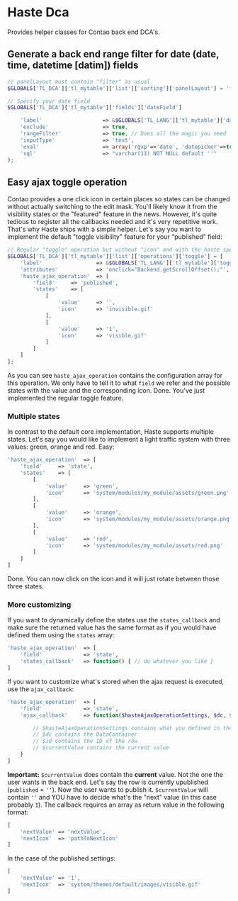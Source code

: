 # Haste Dca

Provides helper classes for Contao back end DCA's.

## Generate a back end range filter for date (date, time, datetime [datim]) fields

```php
// panelLayout must contain "filter" as usual
$GLOBALS['TL_DCA']['tl_mytable']['list']['sorting']['panelLayout'] = 'filter';

// Specify your date field
$GLOBALS['TL_DCA']['tl_mytable']['fields']['dateField']

    'label'                   => &$GLOBALS['TL_LANG']['tl_mytable']['dateField'],
    'exclude'                 => true,
    'rangeFilter'             => true, // Does all the magic you need
    'inputType'               => 'text',
    'eval'                    => array('rgxp'=>'date', 'datepicker'=>true, 'tl_class'=>'w50 wizard'),
    'sql'                     => "varchar(11) NOT NULL default ''"
);
```

## Easy ajax toggle operation

Contao provides a one click icon in certain places so states can be changed without
actually switching to the edit mask. You'll likely know it from the visibility
states or the "featured" feature in the news. However, it's quite tedious to
register all the callbacks needed and it's very repetitive work. That's why
Haste ships with a simple helper. Let's say you want to implement the default
"toggle visibility" feature for your "published" field:

```php
// Regular "toggle" operation but without "icon" and with the haste specific params
$GLOBALS['TL_DCA']['tl_mytable']['list']['operations']['toggle'] = [
    'label'                 => &$GLOBALS['TL_LANG']['tl_mytable']['toggle'],
    'attributes'            => 'onclick="Backend.getScrollOffset();"',
    'haste_ajax_operation'  => [
        'field'     => 'published',
        'states'    => [
            [
                'value'     => '',
                'icon'      => 'invisible.gif'
            ],
            [
                'value'     => '1',
                'icon'      => 'visible.gif'
            ]
        ]
    ]
];
```

As you can see `haste_ajax_operation` contains the configuration array for this
operation. We only have to tell it to what `field` we refer and the possible states
with the value and the corresponding icon. Done. You've just implemented the regular
toggle feature.

### Multiple states

In contrast to the default core implementation, Haste supports multiple states.
Let's say you would like to implement a light traffic system with three values:
green, orange and red. Easy:

```php
'haste_ajax_operation'  => [
    'field'     => 'state',
    'states'    => [
        [
            'value'     => 'green',
            'icon'      => 'system/modules/my_module/assets/green.png'
        ],
        [
            'value'     => 'orange',
            'icon'      => 'system/modules/my_module/assets/orange.png'
        ],
        [
            'value'     => 'red',
            'icon'      => 'system/modules/my_module/assets/red.png'
        ]
    ]
]
```

Done. You can now click on the icon and it will just rotate between those three
states.

### More customizing

If you want to dynamically define the states use the `states_callback` and make
sure the returned value has the same format as if you would have defined them
using the `states` array:

```php
'haste_ajax_operation'  => [
    'field'             => 'state',
    'states_callback'   => function() { // do whatever you like }
]
```

If you want to customize what's stored when the ajax request is executed, use
the `ajax_callback`:

```php
'haste_ajax_operation'  => [
    'field'             => 'state',
    'ajax_callback'     => function($hasteAjaxOperationSettings, $dc, $id, $currentValue) {

        // $hasteAjaxOperationSettings contains what you defined in the DCA
        // $dc contains the DataContainer
        // $id contains the ID of the row
        // $currentValue contains the current value
    }
]
```

**Important:** `$currentValue` does contain the **current** value. Not the one the user
wants in the back end. Let's say the row is currently upublished (`published` = `''`).
Now the user wants to publish it. `$currentValue` will contain `''` and YOU have
to decide what's the "next" value (in this case probably `1`).
The callback requires an array as return value in the following format:

```php
[
    'nextValue' => 'nextValue',
    'nextIcon'  => 'pathToNextIcon'
]
```

In the case of the published settings:


```php
[
    'nextValue' => '1',
    'nextIcon'  => 'system/themes/default/images/visible.gif'
]
```


